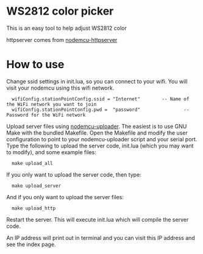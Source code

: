 # WS2812 color picker
This is an easy tool to help adjust WS2812 color

httpserver comes from [nodemcu-httpserver](https://github.com/marcoskirsch/nodemcu-httpserver)

# How to use
Change ssid settings in init.lua, so you can connect to your wifi. You will visit your nodemcu using this wifi network.

      wifiConfig.stationPointConfig.ssid = "Internet"        -- Name of the WiFi network you want to join
      wifiConfig.stationPointConfig.pwd =  "password"                -- Password for the WiFi network

Upload server files using [nodemcu-uploader](https://github.com/kmpm/nodemcu-uploader).
The easiest is to use GNU Make with the bundled Makefile. Open the Makefile and modify the
user configuration to point to your nodemcu-uploader script and your serial port.
Type the following to upload the server code, init.lua (which you may want to modify),
and some example files:

      make upload_all

If you only want to upload the server code, then type:

      make upload_server

And if you only want to upload the server files:

      make upload_http

Restart the server. This will execute init.lua which will compile the server code.

An IP address will print out in terminal and you can visit this IP address and see the index page.